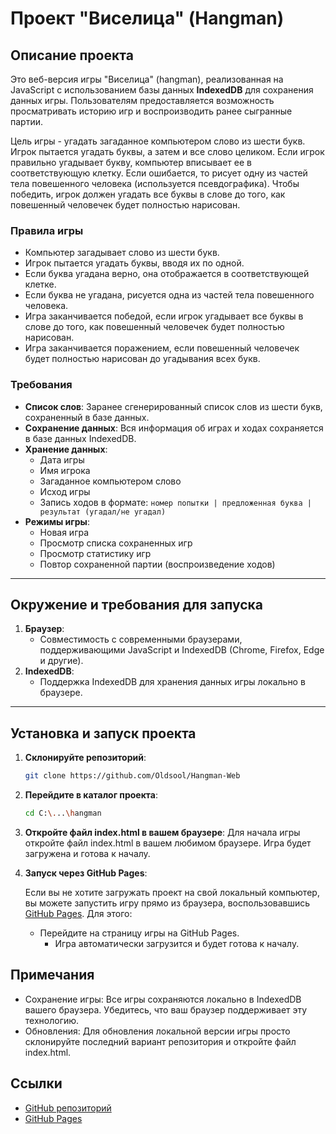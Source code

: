 # Проект "Виселица" (Hangman)

## Описание проекта

Это веб-версия игры  "Виселица" (hangman), реализованная на JavaScript с использованием базы данных **IndexedDB** для сохранения данных игры. Пользователям предоставляется возможность просматривать историю игр и воспроизводить ранее сыгранные партии.

Цель игры - угадать загаданное компьютером слово из шести букв. Игрок пытается угадать буквы, а затем и все слово целиком. Если игрок правильно угадывает букву, компьютер вписывает ее в соответствующую клетку. Если ошибается, то рисует одну из частей тела повешенного человека (используется псевдографика). Чтобы победить, игрок должен угадать все буквы в слове до того, как повешенный человечек будет полностью нарисован.

### Правила игры

- Компьютер загадывает слово из шести букв.
- Игрок пытается угадать буквы, вводя их по одной.
- Если буква угадана верно, она отображается в соответствующей клетке.
- Если буква не угадана, рисуется одна из частей тела повешенного человека.
- Игра заканчивается победой, если игрок угадывает все буквы в слове до того, как повешенный человечек будет полностью нарисован.
- Игра заканчивается поражением, если повешенный человечек будет полностью нарисован до угадывания всех букв.

### Требования

- **Список слов**: Заранее сгенерированный список слов из шести букв, сохраненный в базе данных.
- **Сохранение данных**: Вся информация об играх и ходах сохраняется в базе данных IndexedDB.
- **Хранение данных**:
  - Дата игры
  - Имя игрока
  - Загаданное компьютером слово
  - Исход игры
  - Запись ходов в формате: `номер попытки | предложенная буква | результат (угадал/не угадал)`
- **Режимы игры**:
  - Новая игра
  - Просмотр списка сохраненных игр
  - Просмотр статистику игр
  - Повтор сохраненной партии (воспроизведение ходов)

---

## Окружение и требования для запуска

1. **Браузер**:
   - Совместимость с современными браузерами, поддерживающими JavaScript и IndexedDB (Chrome, Firefox, Edge и другие).
2. **IndexedDB**:
   - Поддержка IndexedDB для хранения данных игры локально в браузере.

---

## Установка и запуск проекта

1. **Склонируйте репозиторий**:
   ```bash
   git clone https://github.com/Oldsool/Hangman-Web
   ```

2. **Перейдите в каталог проекта**:
   ```bash
   cd C:\...\hangman
   ```

3. **Откройте файл index.html в вашем браузере**: 
    Для начала игры откройте файл index.html в вашем любимом браузере. Игра будет загружена и готова к началу.

4. **Запуск через GitHub Pages**:

    Если вы не хотите загружать проект на свой локальный компьютер, вы можете запустить игру прямо из браузера, воспользовавшись [GitHub Pages](https://oldsool.github.io/Hangman-Web/). Для этого:

    - Перейдите на страницу игры на GitHub Pages.
        - Игра автоматически загрузится и будет готова к началу.

## Примечания
- Сохранение игры: 
Все игры сохраняются локально в IndexedDB вашего браузера. Убедитесь, что ваш браузер поддерживает эту технологию.
- Обновления: Для обновления локальной версии игры просто склонируйте последний вариант репозитория и откройте файл index.html.

## Ссылки
- [GitHub репозиторий](https://github.com/Oldsool/Hangman-Web)
- [GitHub Pages](https://oldsool.github.io/Hangman-Web/)